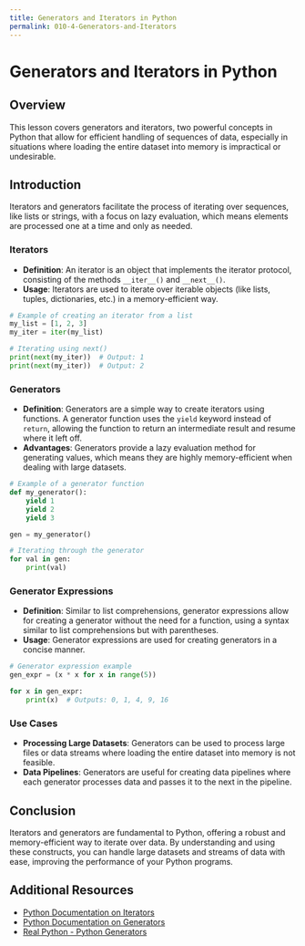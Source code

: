 ```yaml
---
title: Generators and Iterators in Python
permalink: 010-4-Generators-and-Iterators
---
```


# Generators and Iterators in Python

## Overview
This lesson covers generators and iterators, two powerful concepts in Python that allow for efficient handling of sequences of data, especially in situations where loading the entire dataset into memory is impractical or undesirable.

## Introduction

Iterators and generators facilitate the process of iterating over sequences, like lists or strings, with a focus on lazy evaluation, which means elements are processed one at a time and only as needed.

### Iterators

- **Definition**: An iterator is an object that implements the iterator protocol, consisting of the methods `__iter__()` and `__next__()`.
- **Usage**: Iterators are used to iterate over iterable objects (like lists, tuples, dictionaries, etc.) in a memory-efficient way.

```python
# Example of creating an iterator from a list
my_list = [1, 2, 3]
my_iter = iter(my_list)

# Iterating using next()
print(next(my_iter))  # Output: 1
print(next(my_iter))  # Output: 2
```

### Generators

- **Definition**: Generators are a simple way to create iterators using functions. A generator function uses the `yield` keyword instead of `return`, allowing the function to return an intermediate result and resume where it left off.
- **Advantages**: Generators provide a lazy evaluation method for generating values, which means they are highly memory-efficient when dealing with large datasets.

```python
# Example of a generator function
def my_generator():
    yield 1
    yield 2
    yield 3

gen = my_generator()

# Iterating through the generator
for val in gen:
    print(val)
```

### Generator Expressions

- **Definition**: Similar to list comprehensions, generator expressions allow for creating a generator without the need for a function, using a syntax similar to list comprehensions but with parentheses.
- **Usage**: Generator expressions are used for creating generators in a concise manner.

```python
# Generator expression example
gen_expr = (x * x for x in range(5))

for x in gen_expr:
    print(x)  # Outputs: 0, 1, 4, 9, 16
```

### Use Cases

- **Processing Large Datasets**: Generators can be used to process large files or data streams where loading the entire dataset into memory is not feasible.
- **Data Pipelines**: Generators are useful for creating data pipelines where each generator processes data and passes it to the next in the pipeline.

## Conclusion

Iterators and generators are fundamental to Python, offering a robust and memory-efficient way to iterate over data. By understanding and using these constructs, you can handle large datasets and streams of data with ease, improving the performance of your Python programs.

## Additional Resources

- [Python Documentation on Iterators](https://docs.python.org/3/tutorial/classes.html#iterators)
- [Python Documentation on Generators](https://docs.python.org/3/tutorial/classes.html#generators)
- [Real Python - Python Generators](https://realpython.com/introduction-to-python-generators/)

